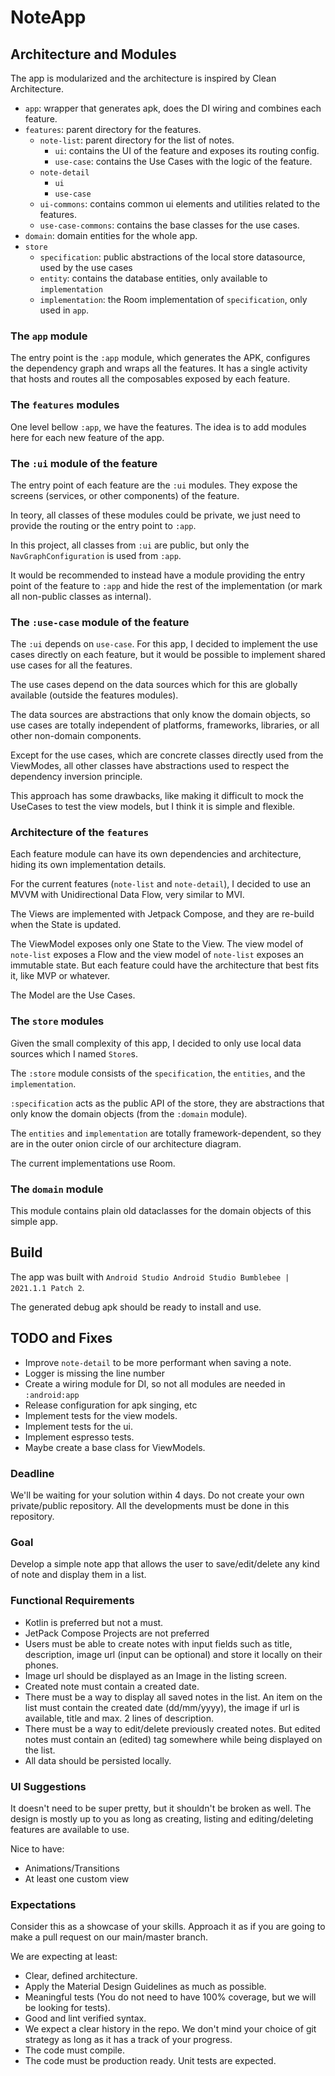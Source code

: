 # NoteApp

## Architecture and Modules

The app is modularized and the architecture is inspired by Clean Architecture.

- `app`: wrapper that generates apk, does the DI wiring and combines each feature.
- `features`: parent directory for the features.
    - `note-list`: parent directory for the list of notes.
        - `ui`: contains the UI of the feature and exposes its routing config.
        - `use-case`: contains the Use Cases with the logic of the feature.
    - `note-detail`
        - `ui`
        - `use-case`
    - `ui-commons`: contains common ui elements and utilities related to the features.
    - `use-case-commons`: contains the base classes for the use cases.
- `domain`: domain entities for the whole app.
- `store`
    - `specification`: public abstractions of the local store datasource, used by the use cases
    - `entity`: contains the database entities, only available to `implementation`
    - `implementation`: the Room implementation of `specification`, only used in `app`.

### The `app` module

The entry point is the `:app` module, which generates the APK, configures the dependency graph and wraps all the features.
It has a single activity that hosts and routes all the composables exposed by each feature.

### The `features` modules

One level bellow `:app`, we have the features. The idea is to add modules here for each new feature of the app.

### The `:ui` module of the feature

The entry point of each feature are the `:ui` modules. They expose the screens (services, or other components) of the feature.

In teory, all classes of these modules could be private, we just need to provide the routing or the entry point to `:app`.

In this project, all classes from `:ui` are public, but only the `NavGraphConfiguration` is used from `:app`.

It would be recommended to instead have a module providing the entry point of the feature to `:app` and hide the rest of the implementation (or mark all non-public classes as internal).

### The `:use-case` module of the feature

The `:ui` depends on `use-case`. For this app, I decided to implement the use cases directly on each feature, but it would be possible to implement shared use cases for all the features.

The use cases depend on the data sources which for this are globally available (outside the features modules).

The data sources are abstractions that only know the domain objects, so use cases are totally independent of platforms, frameworks, libraries, or all other non-domain components.

Except for the use cases, which are concrete classes directly used from the ViewModes, all other classes have abstractions used to respect the dependency inversion principle.

This approach has some drawbacks, like making it difficult to mock the UseCases to test the view models, but I think it is simple and flexible.

### Architecture of the `features`

Each feature module can have its own dependencies and architecture, hiding its own implementation details.

For the current features (`note-list` and `note-detail`), I decided to use an MVVM with Unidirectional Data Flow, very similar to MVI.

The Views are implemented with Jetpack Compose, and they are re-build when the State is updated.

The ViewModel exposes only one State to the View. The view model of `note-list` exposes a Flow and the view model of `note-list` exposes an immutable state. But each feature could have the architecture that best fits it, like MVP or whatever.

The Model are the Use Cases.

### The `store` modules

Given the small complexity of this app, I decided to only use local data sources which I named `Store`s.

The `:store` module consists of the `specification`, the `entities`, and the `implementation`.

`:specification` acts as the public API of the store, they are abstractions that only know the domain objects (from the `:domain` module).

The `entities` and `implementation` are totally framework-dependent, so they are in the outer onion circle of our architecture diagram.

The current implementations use Room.

### The `domain` module

This module contains plain old dataclasses for the domain objects of this simple app.

## Build

The app was built with `Android Studio Android Studio Bumblebee | 2021.1.1 Patch 2`.

The generated debug apk should be ready to install and use.

## TODO and Fixes

- Improve `note-detail` to be more performant when saving a note.
- Logger is missing the line number
- Create a wiring module for DI, so not all modules are needed in `:android:app`
- Release configuration for apk singing, etc
- Implement tests for the view models.
- Implement tests for the ui.
- Implement espresso tests.
- Maybe create a base class for ViewModels.

### Deadline

We'll be waiting for your solution within 4 days. Do not create your own private/public repository. All the developments must be done in this repository.

### Goal ###

Develop a simple note app that allows the user to save/edit/delete any kind of note and display them in a list.

### Functional Requirements ###

* Kotlin is preferred but not a must.
* JetPack Compose Projects are not preferred
* Users must be able to create notes with input fields such as title, description, image url (input can be optional) and store it locally on their phones.
* Image url should be displayed as an Image in the listing screen.
* Created note must contain a created date.
* There must be a way to display all saved notes in the list. An item on the list must contain the created date (dd/mm/yyyy), the image if url is available, title and max. 2 lines of description.
* There must be a way to edit/delete previously created notes. But edited notes must contain an (edited) tag somewhere while being displayed on the list.
* All data should be persisted locally.

### UI Suggestions ###

It doesn't need to be super pretty, but it shouldn't be broken as well. The design is mostly up to you as long as creating, listing and editing/deleting features are available to use.

Nice to have:
* Animations/Transitions
* At least one custom view

### Expectations ###

Consider this as a showcase of your skills.
Approach it as if you are going to make a pull request on our main/master branch.

We are expecting at least:
* Clear, defined architecture.
* Apply the Material Design Guidelines as much as possible.
* Meaningful tests (You do not need to have 100% coverage, but we will be looking for tests).
* Good and lint verified syntax.
* We expect a clear history in the repo. We don't mind your choice of git strategy as long as it has a track of your progress.
* The code must compile.
* The code must be production ready. Unit tests are expected.

